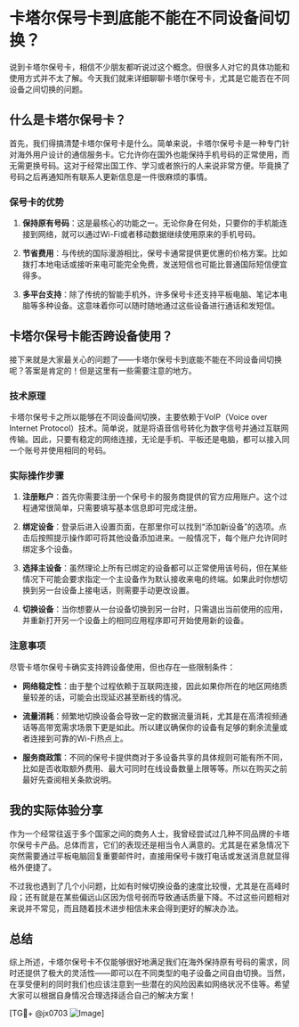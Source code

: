 # 卡塔尔保号卡到底能不能在不同设备间切换？

说到卡塔尔保号卡，相信不少朋友都听说过这个概念。但很多人对它的具体功能和使用方式并不太了解。今天我们就来详细聊聊卡塔尔保号卡，尤其是它能否在不同设备之间切换的问题。

## 什么是卡塔尔保号卡？

首先，我们得搞清楚卡塔尔保号卡是什么。简单来说，卡塔尔保号卡是一种专门针对海外用户设计的通信服务卡。它允许你在国外也能保持手机号码的正常使用，而无需更换号码。这对于经常出国工作、学习或者旅行的人来说非常方便。毕竟换了号码之后再通知所有联系人更新信息是一件很麻烦的事情。

### 保号卡的优势

1. **保持原有号码**：这是最核心的功能之一。无论你身在何处，只要你的手机能连接到网络，就可以通过Wi-Fi或者移动数据继续使用原来的手机号码。
   
2. **节省费用**：与传统的国际漫游相比，保号卡通常提供更优惠的价格方案。比如拨打本地电话或接听来电可能完全免费，发送短信也可能比普通国际短信便宜得多。

3. **多平台支持**：除了传统的智能手机外，许多保号卡还支持平板电脑、笔记本电脑等多种设备。这意味着你可以随时随地通过这些设备进行通话和发短信。

## 卡塔尔保号卡能否跨设备使用？

接下来就是大家最关心的问题了——卡塔尔保号卡到底能不能在不同设备间切换呢？答案是肯定的！但是这里有一些需要注意的地方。

### 技术原理

卡塔尔保号卡之所以能够在不同设备间切换，主要依赖于VoIP（Voice over Internet Protocol）技术。简单说，就是将语音信号转化为数字信号并通过互联网传输。因此，只要有稳定的网络连接，无论是手机、平板还是电脑，都可以接入同一个账号并使用相同的号码。

### 实际操作步骤

1. **注册账户**：首先你需要注册一个保号卡的服务商提供的官方应用账户。这个过程通常很简单，只需要填写基本信息即可完成注册。

2. **绑定设备**：登录后进入设置页面，在那里你可以找到“添加新设备”的选项。点击后按照提示操作即可将其他设备添加进来。一般情况下，每个账户允许同时绑定多个设备。

3. **选择主设备**：虽然理论上所有已绑定的设备都可以正常使用该号码，但在某些情况下可能会要求指定一个主设备作为默认接收来电的终端。如果此时你想切换到另一台设备上接电话，则需要手动更改设置。

4. **切换设备**：当你想要从一台设备切换到另一台时，只需退出当前使用的应用，并重新打开另一个设备上的相同应用程序即可开始使用新的设备。

### 注意事项

尽管卡塔尔保号卡确实支持跨设备使用，但也存在一些限制条件：

- **网络稳定性**：由于整个过程依赖于互联网连接，因此如果你所在的地区网络质量较差的话，可能会出现延迟甚至断线的情况。
  
- **流量消耗**：频繁地切换设备会导致一定的数据流量消耗，尤其是在高清视频通话等高带宽需求场景下更是如此。所以建议确保你的设备有足够的剩余流量或者连接到可靠的Wi-Fi热点上。

- **服务商政策**：不同的保号卡提供商对于多设备共享的具体规则可能有所不同，比如是否收取额外费用、最大可同时在线设备数量上限等等。所以在购买之前最好先查阅相关条款说明。

## 我的实际体验分享

作为一个经常往返于多个国家之间的商务人士，我曾经尝试过几种不同品牌的卡塔尔保号卡产品。总体而言，它们的表现还是相当令人满意的。尤其是在紧急情况下突然需要通过平板电脑回复重要邮件时，直接用保号卡拨打电话或发送消息就显得格外便捷了。

不过我也遇到了几个小问题，比如有时候切换设备的速度比较慢，尤其是在高峰时段；还有就是在某些偏远山区因为信号弱而导致通话质量下降。不过这些问题相对来说并不常见，而且随着技术进步相信未来会得到更好的解决办法。

## 总结

综上所述，卡塔尔保号卡不仅能够很好地满足我们在海外保持原有号码的需求，同时还提供了极大的灵活性——即可以在不同类型的电子设备之间自由切换。当然，在享受便利的同时我们也应该注意到一些潜在的风险因素如网络状况不佳等。希望大家可以根据自身情况合理选择适合自己的解决方案！

[TG💪+ @jx0703 ![Image](https://github.com/user-attachments/assets/dbca1d08-cadb-493c-b0ec-ad6f7a83f270)]